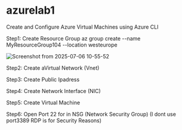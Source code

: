 # azurelab1
Create and Configure Azure Virtual Machines using Azure CLI

Step1: Create Resource Group
az group create --name MyResourceGroup104 --location westeurope

![Screenshot from 2025-07-06 10-55-52](https://github.com/user-attachments/assets/2f1efc1a-c463-4896-a30a-87b71809eef8)

Step2: Create  aVirtual Network (Vnet)

Step3: Create Public Ipadress

Step4: Create Network Interface (NIC)

Step5: Create Virtual Machine

Step6: Open Port 22 for in NSG (Network Security Group) 
(I dont use port3389 RDP is for Security Reasons)
